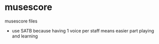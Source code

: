 # musescore
musescore files
- use SATB because having 1 voice per staff means easier part playing and learning
